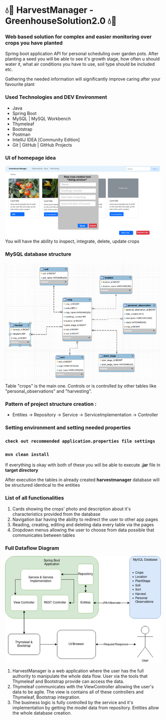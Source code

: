 # 💧🍅 HarvestManager - GreenhouseSolution2.0 💧🍅

### Web based solution for complex and easier monitoring over crops you have planted

Spring boot application API for personal scheduling over garden pots. After planting a seed you will be able to see it's growth stage, how often u should water it, what air conditions you have to use, soil type should be included etc.

Gathering the needed information will significantly improve caring after your favourite plant

### Used Technologies and DEV Environment 
* Java
* Spring Boot
* MySQL | MySQL Workbench
* Thymeleaf
* Bootstrap
* Postman
* IntelliJ IDEA [Community Edition]
* Git | GitHub | GitHub Projects 

### UI of homepage idea

![crop-integration.png](images%2Fcrop-integration.png)
You will have the ability to inspect, integrate, delete, update crops

### MySQL database structure 

![database-structure.png](images%2Fdatabase-structure.png)  
Table "crops" is the main one. Controls or is controlled by other tables like "personal_observations" and "harvesting".

### Pattern of project structure creation :

* Entities -> Repository -> Service -> ServiceImplementation -> Controller

### Setting environment and setting needed properties

### `check out recommended application.properties file settings`
### `mvn clean install`

If everything is okay with both of these you will be able to execute **.jar** file in **target directory**

After execution the tables in already created **harvestmanager** database will be structured identical to the entities

### List of all functionalities

1. Cards showing the crops' photo and description about it's characteristics provided from the database 
2. Navigation bar having the ability to redirect the user to other app pages
3. Reading, creating, editing and deleting data every table via the pages
4. Dropdown menus allowing the user to choose from data possible that communicates between tables

### Full Dataflow Diagram
![full-data-diagram-flow.jpg](images%2Ffull-data-diagram-flow.jpg)

1. HarvestManager is a web application where the user has the full authority to manipulate
the whole data flow. User via the tools that Thymeleaf and Bootstrap provide can access
the data. 
2. Thymeleaf communicates with the ViewController allowing the user's data to be
agile. The view is contains all of these controllers and Thymeleaf, Bootstrap integration.
3. The business logic is fully controlled by the service and it's implementation by 
getting the model data from repository. Entities allow the whole database creation.

